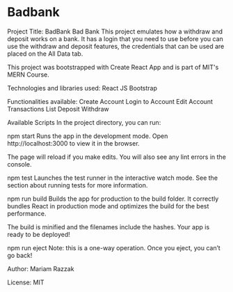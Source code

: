 # Badbank
Project Title: BadBank
Bad Bank
This project emulates how a withdraw and deposit works on a bank. It has a login that you need to use before you can use the withdraw and deposit features, the credentials that can be used are placed on the All Data tab.

This project was bootstrapped with Create React App and is part of MIT's MERN Course.

Technologies and libraries used:
React JS
Bootstrap


Functionalities available:
Create Account
Login to Account
Edit Account
Transactions List
Deposit
Withdraw

Available Scripts
In the project directory, you can run:

npm start
Runs the app in the development mode.
Open http://localhost:3000 to view it in the browser.

The page will reload if you make edits.
You will also see any lint errors in the console.

npm test
Launches the test runner in the interactive watch mode.
See the section about running tests for more information.

npm run build
Builds the app for production to the build folder.
It correctly bundles React in production mode and optimizes the build for the best performance.

The build is minified and the filenames include the hashes.
Your app is ready to be deployed!


npm run eject
Note: this is a one-way operation. Once you eject, you can’t go back!

Author: Mariam Razzak

License: MIT
